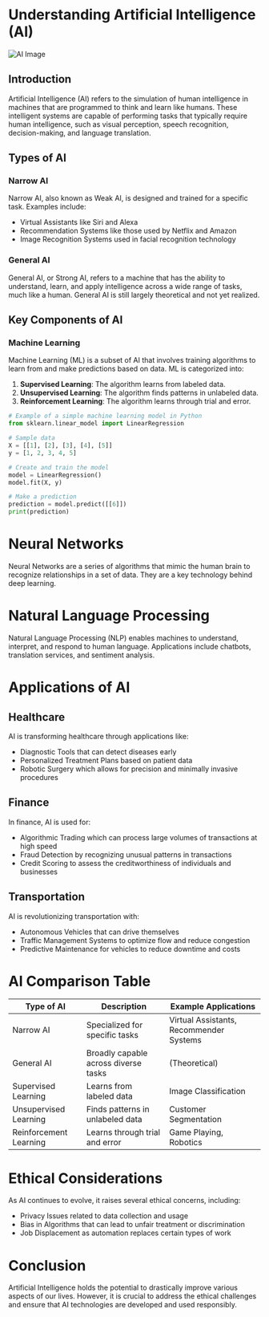 # Understanding Artificial Intelligence (AI)

![AI Image](https://upload.wikimedia.org/wikipedia/commons/6/60/Artificial_Intelligence_%26_AI_%26_Machine_Learning_-_30212411048.jpg)

## Introduction

Artificial Intelligence (AI) refers to the simulation of human intelligence in machines that are programmed to think and learn like humans. These intelligent systems are capable of performing tasks that typically require human intelligence, such as visual perception, speech recognition, decision-making, and language translation.

## Types of AI

### Narrow AI

Narrow AI, also known as Weak AI, is designed and trained for a specific task. Examples include:
- Virtual Assistants like Siri and Alexa
- Recommendation Systems like those used by Netflix and Amazon
- Image Recognition Systems used in facial recognition technology

### General AI

General AI, or Strong AI, refers to a machine that has the ability to understand, learn, and apply intelligence across a wide range of tasks, much like a human. General AI is still largely theoretical and not yet realized.

## Key Components of AI

### Machine Learning

Machine Learning (ML) is a subset of AI that involves training algorithms to learn from and make predictions based on data. ML is categorized into:
1. **Supervised Learning**: The algorithm learns from labeled data.
2. **Unsupervised Learning**: The algorithm finds patterns in unlabeled data.
3. **Reinforcement Learning**: The algorithm learns through trial and error.

```python
# Example of a simple machine learning model in Python
from sklearn.linear_model import LinearRegression

# Sample data
X = [[1], [2], [3], [4], [5]]
y = [1, 2, 3, 4, 5]

# Create and train the model
model = LinearRegression()
model.fit(X, y)

# Make a prediction
prediction = model.predict([[6]])
print(prediction)
```

# Neural Networks

Neural Networks are a series of algorithms that mimic the human brain to recognize relationships in a set of data. They are a key technology behind deep learning.

# Natural Language Processing

Natural Language Processing (NLP) enables machines to understand, interpret, and respond to human language. Applications include chatbots, translation services, and sentiment analysis.

# Applications of AI

## Healthcare

AI is transforming healthcare through applications like:
- Diagnostic Tools that can detect diseases early
- Personalized Treatment Plans based on patient data
- Robotic Surgery which allows for precision and minimally invasive procedures

## Finance

In finance, AI is used for:
- Algorithmic Trading which can process large volumes of transactions at high speed
- Fraud Detection by recognizing unusual patterns in transactions
- Credit Scoring to assess the creditworthiness of individuals and businesses

## Transportation

AI is revolutionizing transportation with:
- Autonomous Vehicles that can drive themselves
- Traffic Management Systems to optimize flow and reduce congestion
- Predictive Maintenance for vehicles to reduce downtime and costs

# AI Comparison Table

| Type of AI           | Description                              | Example Applications                |
|----------------------|------------------------------------------|-------------------------------------|
| Narrow AI            | Specialized for specific tasks           | Virtual Assistants, Recommender Systems |
| General AI           | Broadly capable across diverse tasks     | (Theoretical)                       |
| Supervised Learning  | Learns from labeled data                 | Image Classification                |
| Unsupervised Learning| Finds patterns in unlabeled data         | Customer Segmentation               |
| Reinforcement Learning | Learns through trial and error         | Game Playing, Robotics              |

# Ethical Considerations

As AI continues to evolve, it raises several ethical concerns, including:
- Privacy Issues related to data collection and usage
- Bias in Algorithms that can lead to unfair treatment or discrimination
- Job Displacement as automation replaces certain types of work

# Conclusion

Artificial Intelligence holds the potential to drastically improve various aspects of our lives. However, it is crucial to address the ethical challenges and ensure that AI technologies are developed and used responsibly.
